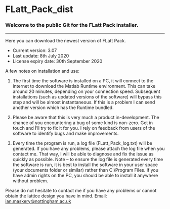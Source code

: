 # FLatt_Pack_dist
### Welcome to the public Git for the FLatt Pack installer.
***
Here you can download the newest version of FLatt Pack.

* Current version: 3.07
* Last update: 8th July 2020
* License expiry date: 30th September 2020

A few notes on installation and use:
1. The first time the software is installed on a PC, it will connect to the internet to download the Matlab Runtime environment.  This can take around 20 minutes, depending on your connection speed.  Subsequent installations (such as updated versions of the software) will bypass this step and will be almost instantaneous.  If this is a problem I can send another version which has the Runtime bundled.

2. Please be aware that this is very much a product in-development.  The chance of you encountering a bug of some kind is non-zero.  Get in touch and I’ll try to fix it for you.  I rely on feedback from users of the software to identify bugs and make improvements.

3. Every time the program is run, a log file (FLatt_Pack_log.txt) will be generated.  If you have any problems, please attach the log file when you contact me.  That way, I will be able to diagnose and fix the issue as quickly as possible.  Note – to ensure the log file is generated every time the software is run, it is best to install the software in your user space (your documents folder or similar) rather than C:\Program Files.  If you have admin rights on the PC, you should be able to install it anywhere without problem.

Please do not hesitate to contact me if you have any problems or cannot obtain the lattice design you have in mind.  Email: ian.maskery@nottingham.ac.uk
